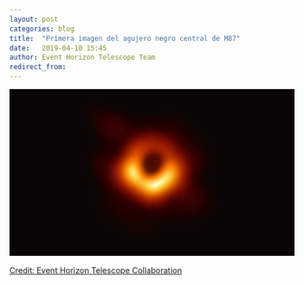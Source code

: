 ```yaml
---
layout: post
categories: blog
title:  "Primera imagen del agujero negro central de M87"
date:   2019-04-10 15:45
author: Event Horizon Telescope Team
redirect_from:
---
```

![image](img/blog/2019-04-10-EHT/bh-m87.jpg)

<p style="text-align: justify"><a href="https://eventhorizontelescope.org/">Credit: Event Horizon Telescope Collaboration</a></p>
